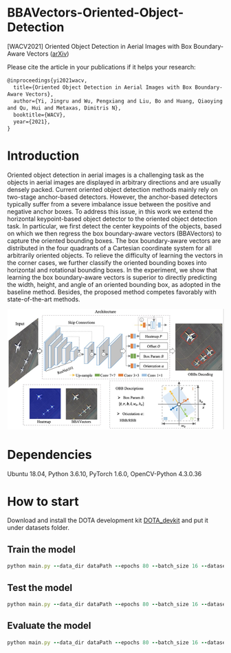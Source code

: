 # BBAVectors-Oriented-Object-Detection
[WACV2021] Oriented Object Detection in Aerial Images with Box Boundary-Aware Vectors ([arXiv](https://arxiv.org/pdf/2008.07043.pdf))

Please cite the article in your publications if it helps your research:

	@inproceedings{yi2021wacv,
	  title={Oriented Object Detection in Aerial Images with Box Boundary-Aware Vectors},
	  author={Yi, Jingru and Wu, Pengxiang and Liu, Bo and Huang, Qiaoying and Qu, Hui and Metaxas, Dimitris N},
	  booktitle={WACV},
	  year={2021},
	}


# Introduction

Oriented object detection in aerial images is a challenging task as the objects in aerial images are displayed in arbitrary directions and are usually densely packed. Current oriented object detection methods mainly rely on two-stage anchor-based detectors. However, the anchor-based detectors typically suffer from a severe imbalance issue between the positive and negative anchor boxes. To address this issue, in this work we extend the horizontal keypoint-based object detector to the oriented object detection task. In particular, we first detect the center keypoints of the objects, based on which we then regress the box boundary-aware vectors (BBAVectors) to capture the oriented bounding boxes. The box boundary-aware vectors are distributed in the four quadrants of a Cartesian coordinate system for all arbitrarily oriented objects. To relieve the difficulty of learning the vectors in the corner cases, we further classify the oriented bounding boxes into horizontal and rotational bounding boxes. In the experiment, we show that learning the box boundary-aware vectors is superior to directly predicting the width, height, and angle of an oriented bounding box, as adopted in the baseline method. Besides, the proposed method competes favorably with state-of-the-art methods.

<p align="center">
	<img src="imgs/img1.png", width="800">
</p>

# Dependencies
Ubuntu 18.04, Python 3.6.10, PyTorch 1.6.0, OpenCV-Python 4.3.0.36 

# How to start

Download and install the DOTA development kit [DOTA_devkit](https://github.com/CAPTAIN-WHU/DOTA_devkit) and put it under datasets folder.

## Train the model
```ruby
python main.py --data_dir dataPath --epochs 80 --batch_size 16 --dataset dota --phase train
```

## Test the model
```ruby
python main.py --data_dir dataPath --epochs 80 --batch_size 16 --dataset dota --phase test
```


## Evaluate the model
```ruby
python main.py --data_dir dataPath --epochs 80 --batch_size 16 --dataset dota --phase eval
```
